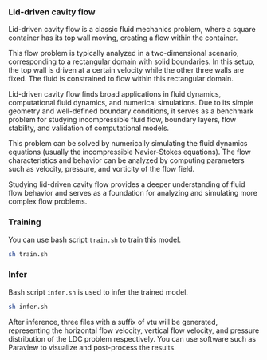### Lid-driven cavity flow

Lid-driven cavity flow is a classic fluid mechanics problem, where a square container has its top wall moving, creating a flow within the container.

This flow problem is typically analyzed in a two-dimensional scenario, corresponding to a rectangular domain with solid boundaries. In this setup, the top wall is driven at a certain velocity while the other three walls are fixed. The fluid is constrained to flow within this rectangular domain.

Lid-driven cavity flow finds broad applications in fluid dynamics, computational fluid dynamics, and numerical simulations. Due to its simple geometry and well-defined boundary conditions, it serves as a benchmark problem for studying incompressible fluid flow, boundary layers, flow stability, and validation of computational models.

This problem can be solved by numerically simulating the fluid dynamics equations (usually the incompressible Navier-Stokes equations). The flow characteristics and behavior can be analyzed by computing parameters such as velocity, pressure, and vorticity of the flow field.

Studying lid-driven cavity flow provides a deeper understanding of fluid flow behavior and serves as a foundation for analyzing and simulating more complex flow problems.

### Training

You can use bash script `train.sh` to train this model.

```bash
sh train.sh
```

### Infer

Bash script `infer.sh` is used to infer the trained model.

```bash
sh infer.sh
```

After inference, three files with a suffix of vtu will be generated, representing the horizontal flow velocity, vertical flow velocity, and pressure distribution of the LDC problem respectively. You can use software such as Paraview to visualize and post-process the results.
